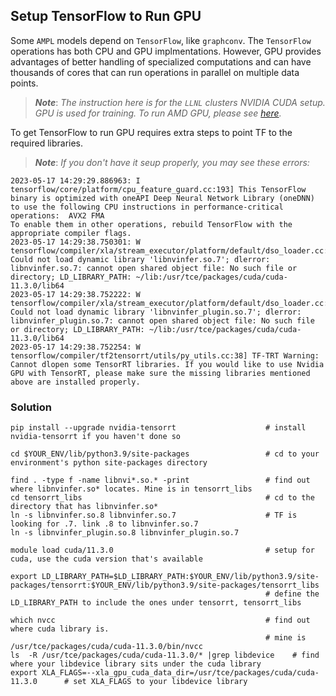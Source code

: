 ## Setup TensorFlow to Run GPU

Some `AMPL` models depend on `TensorFlow`, like `graphconv`. The `TensorFlow` operations has both CPU and GPU implmentations. However, GPU provides advantages of better handling of specialized computations and can have thousands of cores that can run operations in parallel on multiple data points. 

> ***Note***:
>*The instruction here is for the `LLNL` clusters NVIDIA CUDA setup. GPU is used for training. To run AMD GPU, please see [here](https://github.com/mauvais2/AMPL-1/blob/master/run_flux.md#amd).*

To get TensorFlow to run GPU requires extra steps to point TF to the required libraries.

> ***Note***:
> *If you don't have it seup properly, you may see these errors:*

```
2023-05-17 14:29:29.886963: I tensorflow/core/platform/cpu_feature_guard.cc:193] This TensorFlow binary is optimized with oneAPI Deep Neural Network Library (oneDNN) to use the following CPU instructions in performance-critical operations:  AVX2 FMA
To enable them in other operations, rebuild TensorFlow with the appropriate compiler flags.
2023-05-17 14:29:38.750301: W tensorflow/compiler/xla/stream_executor/platform/default/dso_loader.cc:64] Could not load dynamic library 'libnvinfer.so.7'; dlerror: libnvinfer.so.7: cannot open shared object file: No such file or directory; LD_LIBRARY_PATH: ~/lib:/usr/tce/packages/cuda/cuda-11.3.0/lib64
2023-05-17 14:29:38.752222: W tensorflow/compiler/xla/stream_executor/platform/default/dso_loader.cc:64] Could not load dynamic library 'libnvinfer_plugin.so.7'; dlerror: libnvinfer_plugin.so.7: cannot open shared object file: No such file or directory; LD_LIBRARY_PATH: ~/lib:/usr/tce/packages/cuda/cuda-11.3.0/lib64
2023-05-17 14:29:38.752254: W tensorflow/compiler/tf2tensorrt/utils/py_utils.cc:38] TF-TRT Warning: Cannot dlopen some TensorRT libraries. If you would like to use Nvidia GPU with TensorRT, please make sure the missing libraries mentioned above are installed properly.
```

### Solution

```
pip install --upgrade nvidia-tensorrt                    # install nvidia-tensorrt if you haven't done so
 
cd $YOUR_ENV/lib/python3.9/site-packages                 # cd to your environment's python site-packages directory

find . -type f -name libnvi*.so.* -print                 # find out where libnvinfer.so* locates. Mine is in tensorrt_libs
cd tensorrt_libs                                         # cd to the directory that has libnvinfer.so*
ln -s libnvinfer.so.8 libnvinfer.so.7                    # TF is looking for .7. link .8 to libnvinfer.so.7
ln -s libnvinfer_plugin.so.8 libnvinfer_plugin.so.7

module load cuda/11.3.0                                  # setup for cuda, use the cuda version that's available

export LD_LIBRARY_PATH=$LD_LIBRARY_PATH:$YOUR_ENV/lib/python3.9/site-packages/tensorrt:$YOUR_ENV/lib/python3.9/site-packages/tensorrt_libs 
                                                         # define the LD_LIBRARY_PATH to include the ones under tensorrt, tensorrt_libs

which nvcc                                               # find out where cuda library is. 
                                                         # mine is /usr/tce/packages/cuda/cuda-11.3.0/bin/nvcc
ls  -R /usr/tce/packages/cuda/cuda-11.3.0/* |grep libdevice    # find where your libdevice library sits under the cuda library
export XLA_FLAGS=--xla_gpu_cuda_data_dir=/usr/tce/packages/cuda/cuda-11.3.0      # set XLA_FLAGS to your libdevice library 
```
